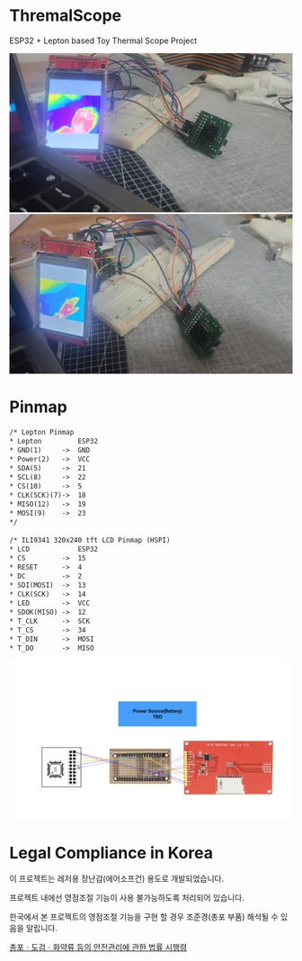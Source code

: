 # ThremalScope
ESP32 + Lepton based Toy Thermal Scope Project

![Sample1](./images/sample_1.jpeg)
![Sample1](./images/sample_2.jpeg)

# Pinmap
 ```
/* Lepton Pinmap
 * Lepton         ESP32
 * GND(1)     ->  GND
 * Power(2)   ->  VCC
 * SDA(5)     ->  21
 * SCL(8)     ->  22
 * CS(10)     ->  5
 * CLK(SCK)(7)->  18
 * MISO(12)   ->  19
 * MOSI(9)    ->  23
 */

/* ILI9341 320x240 tft LCD Pinmap (HSPI)
 * LCD            ESP32
 * CS         ->  15
 * RESET      ->  4
 * DC         ->  2
 * SDI(MOSI)  ->  13
 * CLK(SCK)   ->  14
 * LED        ->  VCC
 * SDOK(MISO) ->  12
 * T_CLK      ->  SCK
 * T_CS       ->  34
 * T_DIN      ->  MOSI
 * T_DO       ->  MISO
```

![Pinmap](./images/pinmap.jpeg)

# Legal Compliance in Korea
이 프로젝트는 레저용 장난감(에어소프건) 용도로 개발되었습니다.

프로젝트 내에선 영점조절 기능이 사용 불가능하도록 처리되어 있습니다.

한국에서 본 프로젝트의 영점조절 기능을 구현 할 경우 조준경(총포 부품) 해석될 수 있음을 알립니다.

[총포ㆍ도검ㆍ화약류 등의 안전관리에 관한 법률 시행령](https://www.law.go.kr/%EB%B2%95%EB%A0%B9/%EC%B4%9D%ED%8F%AC%E3%86%8D%EB%8F%84%EA%B2%80%E3%86%8D%ED%99%94%EC%95%BD%EB%A5%98%EB%93%B1%EC%9D%98%EC%95%88%EC%A0%84%EA%B4%80%EB%A6%AC%EC%97%90%EA%B4%80%ED%95%9C%EB%B2%95%EB%A5%A0%EC%8B%9C%ED%96%89%EB%A0%B9)
